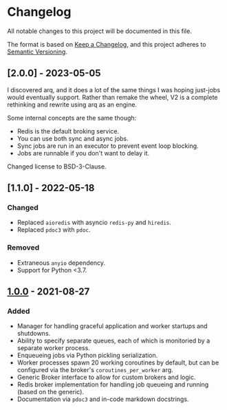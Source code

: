 # Changelog

All notable changes to this project will be documented in this file.

The format is based on [Keep a Changelog](https://keepachangelog.com/en/1.0.0/),
and this project adheres to [Semantic Versioning](https://semver.org/spec/v2.0.0.html).

## [2.0.0] - 2023-05-05

I discovered arq, and it does a lot of the same things I was hoping just-jobs would eventually support. Rather than remake the wheel, V2 is a complete rethinking and rewrite using arq as an engine.

Some internal concepts are the same though:

- Redis is the default broking service.
- You can use both sync and async jobs.
- Sync jobs are run in an executor to prevent event loop blocking.
- Jobs are runnable if you don't want to delay it.

Changed license to BSD-3-Clause.

## [1.1.0] - 2022-05-18

### Changed

- Replaced `aioredis` with asyncio `redis-py` and `hiredis`.
- Replaced `pdoc3` with `pdoc`.

### Removed

- Extraneous `anyio` dependency.
- Support for Python <3.7.

## [1.0.0] - 2021-08-27

### Added

- Manager for handling graceful application and worker startups and shutdowns.
- Ability to specify separate queues, each of which is monitoried by a separate worker process.
- Enqueueing jobs via Python pickling serialization.
- Worker processes spawn 20 working coroutines by default, but can be configured via the broker's `coroutines_per_worker` arg.
- Generic Broker interface to allow for custom brokers and logic.
- Redis broker implementation for handling job queueing and running (based on the generic).
- Documentation via `pdoc3` and in-code markdown docstrings.

[unreleased]: https://github.com/thearchitector/just-jobs/compare/v1.0.0...HEAD
[1.0.0]: https://github.com/thearchitector/just-jobs/tree/v1.0.0
